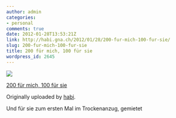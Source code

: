 ```yaml
---
author: admin
categories:
- personal
comments: true
date: 2012-01-28T13:53:21Z
link: http://habi.gna.ch/2012/01/28/200-fur-mich-100-fur-sie/
slug: 200-fur-mich-100-fur-sie
title: 200 für mich, 100 für sie
wordpress_id: 2645
---
```


[![](http://farm8.staticflickr.com/7009/6775915095_cc21f69872_m.jpg)](http://www.flickr.com/photos/habi/6775915095/)
   

 
  [200 für mich, 100 für sie](http://www.flickr.com/photos/habi/6775915095/)
    

  Originally uploaded by [habi](http://www.flickr.com/photos/habi/).
 



Und für sie zum ersten Mal im Trockenanzug, gemietet
  

